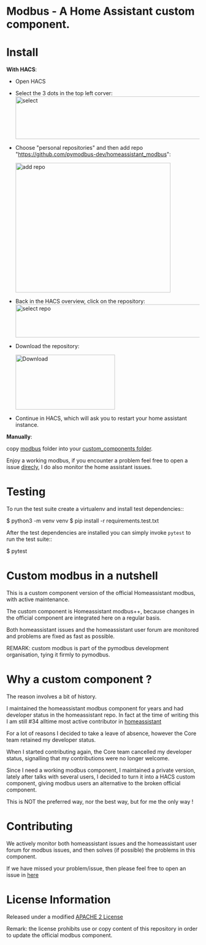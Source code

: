 Modbus - A Home Assistant custom component.
=== 

Install
===

**With HACS**:

- Open HACS
- Select the 3 dots in the top left corver:
  <img width="1061" height="111" alt="select" src="https://github.com/user-attachments/assets/bae0fde3-f6e7-4d3d-b53c-397d1c46d7b3" />

- Choose "personal repositories" and then add repo
  "https://github.com/pymodbus-dev/homeassistant_modbus":

  <img width="404" height="338" alt="add repo" src="https://github.com/user-attachments/assets/e9332384-b050-41fc-a012-af8fc9f2bd90" />

- Back in the HACS overview, click on the repository:
  <img width="1046" height="86" alt="select repo" src="https://github.com/user-attachments/assets/39a64276-4e57-46c8-a452-2afac64caaf3" />

- Download the repository:


  <img width="259" height="143" alt="Download" src="https://github.com/user-attachments/assets/835c1aef-c495-4d6d-80ba-36093f12d8da" />

- Continue in HACS, which will ask you to restart your home assistant instance.

**Manually**:

   copy [modbus](https://github.com/pymodbus-dev/homeassistant_modbus/blob/dev/custom_components/modbus)
   folder into your [custom_components folder](https://developers.home-assistant.io/docs/creating_integration_file_structure/#where-home-assistant-looks-for-integrations).

Enjoy a working modbus, if you encounter a problem feel free to open a issue [direcly](https://github.com/pymodbus-dev/homeassistant_modbus/issues>),
I do also monitor the home assistant issues.


Testing 
===

To run the test suite create a virtualenv and install test dependencies::

   $ python3 -m venv venv
   $ pip install -r requirements.test.txt

After the test dependencies are installed you can simply invoke `pytest` to run
the test suite::

   $ pytest


Custom modbus in a nutshell
===

This is a custom component version of the official Homeassistant modbus,
with active maintenance.

The custom component is Homeassistant modbus++, because changes in the official
component are integrated here on a regular basis.

Both homeassistant issues and the homeassistant user forum are monitored and
problems are fixed as fast as possible.

REMARK: custom modbus is part of the pymodbus development organisation, tying it
firmly to pymodbus.


Why a custom component ?
===

The reason involves a bit of history.

I maintained the homeassistant modbus component for years and had 
developer status in the homeassistant repo. In fact at the time of writing 
this I am still #34 alltime most active contributor in
[homeassistant](https://github.com/home-assistant/core/graphs/contributors)

For a lot of reasons I decided to take a leave of absence, however the Core team
retained my developer status.

When I started contributing again, the Core team cancelled my developer status,
signalling that my contributions were no longer welcome.

Since I need a working modbus component, I maintained a private version,
lately after talks with several users, I decided to turn it into a HACS custom component,
giving modbus users an alternative to the broken official component.

This is NOT the preferred way, nor the best way, but for me the only way !


Contributing
===

We actively monitor both homeassistant issues and the homeassistant user forum for
modbus issues, and then solves (if possible) the problems in this component.

If we have missed your problem/issue, then please feel free to open an issue in
[here](https://github.com/pymodbus-dev/homeassistant_modbus/issues>)


License Information
===

Released under a modified [APACHE 2 License](https://github.com/pymodbus-dev/homeassistant_modbus/blob/dev/LICENSE)

Remark: the license prohibits use or copy content of this repository in order to update
the official modbus component.
